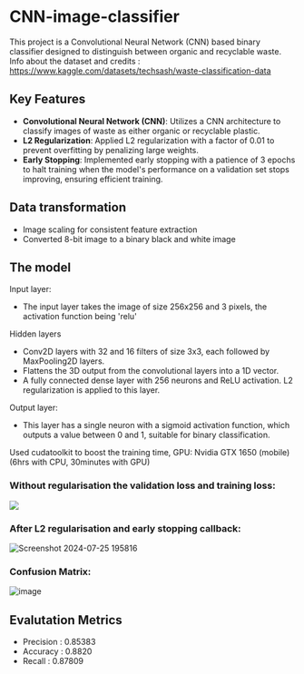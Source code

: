 # CNN-image-classifier

This project is a Convolutional Neural Network (CNN) based binary classifier designed to distinguish between organic and recyclable waste.
Info about the dataset and credits : https://www.kaggle.com/datasets/techsash/waste-classification-data

## Key Features

- **Convolutional Neural Network (CNN)**: Utilizes a CNN architecture to classify images of waste as either organic or recyclable plastic.
- **L2 Regularization**: Applied L2 regularization with a factor of 0.01 to prevent overfitting by penalizing large weights.
- **Early Stopping**: Implemented early stopping with a patience of 3 epochs to halt training when the model's performance on a validation set stops improving, ensuring efficient training.


## Data transformation

- Image scaling for consistent feature extraction
- Converted 8-bit image to a binary black and white image

## The model
Input layer:
- The input layer takes the image of size 256x256 and 3 pixels, the activation function being 'relu'

Hidden layers
- Conv2D layers with 32 and 16 filters of size 3x3, each followed by MaxPooling2D layers.
- Flattens the 3D output from the convolutional layers into a 1D vector.
- A fully connected dense layer with 256 neurons and ReLU activation. L2 regularization is applied to this layer.

Output layer:
- This layer has a single neuron with a sigmoid activation function, which outputs a value between 0 and 1, suitable for binary classification.

Used cudatoolkit to boost the training time, GPU: Nvidia GTX 1650 (mobile) (6hrs with CPU, 30minutes with GPU)

### Without regularisation the validation loss and training loss:

![](https://github.com/user-attachments/assets/6c1983e1-7320-4b1e-a7aa-a245670baa60)


### After L2 regularisation and early stopping callback:


![Screenshot 2024-07-25 195816](https://github.com/user-attachments/assets/dfc85c0d-ead2-4157-a5ff-f05ce20db154)


### Confusion Matrix:

![image](https://github.com/user-attachments/assets/51c9ea43-e939-47db-a673-a7edc7b0ddf3)

## Evalutation Metrics
- Precision : 0.85383
- Accuracy : 0.8820
- Recall : 0.87809










